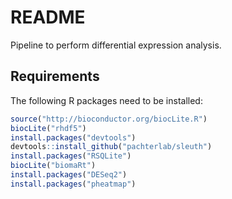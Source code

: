 # README

Pipeline to perform differential expression analysis.



## Requirements

The following R packages need to be installed:
```R
source("http://bioconductor.org/biocLite.R")
biocLite("rhdf5")
install.packages("devtools")
devtools::install_github("pachterlab/sleuth")
install.packages("RSQLite")
biocLite("biomaRt")
install.packages("DESeq2")
install.packages("pheatmap")
```